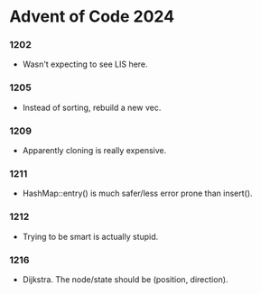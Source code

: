 # Advent of Code 2024

### 1202
- Wasn't expecting to see LIS here. 

### 1205 
- Instead of sorting, rebuild a new vec.

### 1209
- Apparently cloning is really expensive. 

### 1211 
- HashMap::entry() is much safer/less error prone than insert(). 

### 1212
- Trying to be smart is actually stupid. 

### 1216
- Dijkstra. The node/state should be (position, direction).